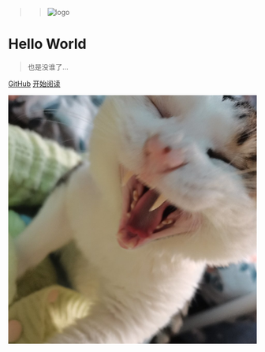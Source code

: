 

>> ![logo](https://docsify.js.org/_media/icon.svg)
# Hello World 

> 也是没谁了...



[GitHub](https://github.com/bravehui9402)
[开始阅读](README.md)

![](img/微信图片_20210425181853.jpg)